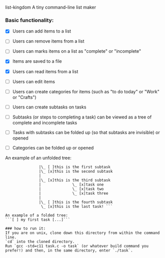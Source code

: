  list-kingdom
A tiny command-line list maker

### Basic functionality:
- [x] Users can add items to a list
- [ ] Users can remove items from a list
- [ ] Users can marks items on a list as "complete" or "incomplete"
- [x] Items are saved to a file
- [x] Users can read items from a list
- [ ] Users can edit items

- [ ] Users can create categories for items (such as "to do today" or "Work" or "Crafts")
- [ ] Users can create subtasks on tasks
- [ ] Subtasks (or steps to completing a task) can be viewed as a tree of complete and incomplete tasks
- [ ] Tasks with subtasks can be folded up (so that subtasks are invisible) or opened
- [ ] Categories can be folded up or opened

An example of an unfolded tree:
```[ ] my first task -
               |\_ [ ]this is the first subtask
               |\_ [x]this is the second subtask
               |
               |\_ [x]this is the third subtask
               |              \_ [x]task one
               |              \_ [x]task two
               |              \_ [x]task three
               |
               |\_ [ ]this is the fourth subtask
                \_ [x]this is the last task! ```

An example of a folded tree:
```[ ] my first task [...]```

### how to run it:
If you are on unix, clone down this directory from within the command line. 
`cd` into the cloned directory.
Run `gcc -std=c11 task.c -o task` (or whatever build command you prefer!) and then, in the same directory, enter `./task`.

